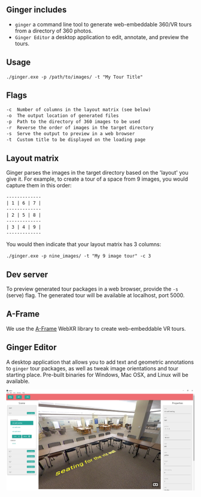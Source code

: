 ## Ginger includes
- ```ginger``` a command line tool to generate web-embeddable 360/VR tours from a directory of 360 photos. 
- ```Ginger Editor``` a desktop application to edit, annotate, and preview the tours. 

## Usage
```
./ginger.exe -p /path/to/images/ -t "My Tour Title"
```
## Flags
```
-c  Number of columns in the layout matrix (see below)
-o  The output location of generated files
-p  Path to the directory of 360 images to be used
-r  Reverse the order of images in the target directory
-s  Serve the output to preview in a web browser
-t  Custom title to be displayed on the loading page
```

## Layout matrix
Ginger parses the images in the target directory based on the 'layout' you give it. 
For example, to create a tour of a space from 9 images, you would capture them in this order:

```
-------------
| 1 | 6 | 7 |
-------------
| 2 | 5 | 8 |
-------------
| 3 | 4 | 9 |
-------------
```
You would then indicate that your layout matrix has 3 columns: 
```
./ginger.exe -p nine_images/ -t "My 9 image tour" -c 3
```

## Dev server
To preview generated tour packages in a web browser, provide the ```-s``` (serve) flag. The generated tour will be available at localhost, port 5000. 


## A-Frame
We use the [A-Frame](https://github.com/aframevr/aframe) WebXR library to create web-embeddable VR tours.

## Ginger Editor
A desktop application that allows you to add text and geometric annotations to ```ginger``` tour packages, as well as tweak image orientations and tour starting place. Pre-built binaries for Windows, Mac OSX, and Linux will be available.

![editor_window](./editor_window.png)